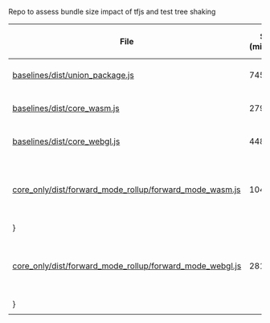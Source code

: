 Repo to assess bundle size impact of tfjs and test tree shaking

|File   |Size (minified)   |Size (min +gzip) |Desc   |
|---|---|---|---|
|[baselines/dist/union_package.js](https://ghcdn.rawgit.org/tafsiri/tfjs-treeshake/master/baselines/dist/union_package.js.html)|745KB   |182K  |Single op built against union + wasm   |
|[baselines/dist/core_wasm.js](https://ghcdn.rawgit.org/tafsiri/tfjs-treeshake/master/baselines/dist/core_wasm.js.html)|279KB   |71K  |Single op built against core + wasm   |
|[baselines/dist/core_webgl.js](https://ghcdn.rawgit.org/tafsiri/tfjs-treeshake/master/baselines/dist/core_webgl.js.html)|448KB   |110K  |Single op built against core + webgl   |
|[core_only/dist/forward_mode_rollup/forward_mode_wasm.js](https://ghcdn.rawgit.org/tafsiri/tfjs-treeshake/master/core_only/dist/forward_mode/forward_mode_wasm.js.html)|104KB   |32K  |Single op call. { "kernels": ["Max"], "backends":  ["wasm"], "forwardModeOnly": true
}   |
|[core_only/dist/forward_mode_rollup/forward_mode_webgl.js](https://ghcdn.rawgit.org/tafsiri/tfjs-treeshake/master/core_only/dist/forward_mode/forward_mode_webgl.js.html)|281KB   |68K  |Single op call. { "kernels": ["Max"], "backends":  ["webgl"], "forwardModeOnly": true
}   |
|   |   |   |
